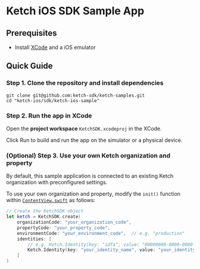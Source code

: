 # Ketch iOS SDK Sample App

## Prerequisites

- Install [XCode](https://apps.apple.com/us/app/xcode/id497799835?mt=12) and a iOS emulator

## Quick Guide

### Step 1. Clone the repository and install dependencies

```
git clone git@github.com:ketch-sdk/ketch-samples.git
cd "ketch-ios/sdk/ketch-ios-sample"
```

### Step 2. Run the app in XCode

Open the **project workspace** `KetchSDK.xcodeproj` in the XCode.

Click Run to build and run the app on the simulator or a physical device.

### (Optional) Step 3. Use your own Ketch organization and property

By default, this sample application is connected to an existing Ketch organization with preconfigured settings.

To use your own organization and property, modify the `init()` function within
[`ContentView.swift`](./KetchSDK/ContentView.swift#L67-L75) as follows:

```swift
// Create the KetchSDK object
let ketch = KetchSDK.create(
    organizationCode: "your_organization_code",
    propertyCode: "your_property_code",
    environmentCode: "your_environment_code",  // e.g. "production"
    identities: [
        // e.g. Ketch.Identity(key: "idfa", value: "00000000-0000-0000-0000-000000000000")
        Ketch.Identity(key: "your_identity_name", value: "your_identity_value")
    ]
)
```
